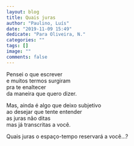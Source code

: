 ```yaml
---
layout: blog
title: Quais juras
author: "Paulino, Luís"
date: "2019-11-09 15:49"
dedicate: "Para Oliveira, N."
categories: ""
tags: []
image: ""
comments: false
---
```


Pensei o que escrever\
e muitos termos surgiram\
pra te enaltecer\
da maneira que quero dizer.

Mas, ainda é algo que deixo subjetivo\
ao desejar que tente entender\
as juras não ditas\
mas já transcritas a você.

Quais juras o espaço-tempo reservará a você...?
